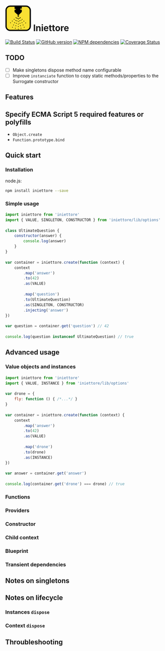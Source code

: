 # ![Iniettore](https://github.com/cesarenaldi/iniettore/raw/master/logo.png) Iniettore

[![Build Status](https://travis-ci.org/cesarenaldi/iniettore.svg?branch=master)](https://travis-ci.org/cesarenaldi/iniettore)
[![GitHub version](https://badge.fury.io/gh/cesarenaldi%2Finiettore.svg)](http://badge.fury.io/gh/cesarenaldi%2Finiettore)
[![NPM dependencies](https://david-dm.org/cesarenaldi/iniettore.svg)](https://david-dm.org/cesarenaldi/iniettore)
[![Coverage Status](https://img.shields.io/coveralls/cesarenaldi/iniettore.svg)](https://coveralls.io/r/cesarenaldi/iniettore?branch=master)

## TODO
- [ ] Make singletons dispose method name configurable
- [ ] Improve `instanciate` function to copy static methods/properties to the Surrogate constructor

## Features


## Specify ECMA Script 5 required features or polyfills
- `Object.create`
- `Function.prototype.bind`

## Quick start

### Installation

node.js:

```bash
npm install iniettore --save
```

### Simple usage
```javascript
import iniettore from 'iniettore'
import { VALUE, SINGLETON, CONSTRUCTOR } from 'iniettore/lib/options'

class UltimateQuestion {
	constructor(answer) {
		console.log(answer)
	}
}

var container = iniettore.create(function (context) {
	context
		.map('answer')
		.to(42)
		.as(VALUE)

		.map('question')
		.to(UltimateQuestion)
		.as(SINGLETON, CONSTRUCTOR)
		.injecting('answer')
})

var question = container.get('question') // 42

console.log(question instanceof UltimateQuestion) // true
```

## Advanced usage

### Value objects and instances
```javascript
import iniettore from 'iniettore'
import { VALUE, INSTANCE } from 'iniettore/lib/options'

var drone = {
	fly: function () { /*...*/ }
}

var container = iniettore.create(function (context) {
	context
		.map('answer')
		.to(42)
		.as(VALUE)

		.map('drone')
		.to(drone)
		.as(INSTANCE)
})

var answer = container.get('answer')

console.log(container.get('drone') === drone) // true
```
### Functions
### Providers
### Constructor
### Child context
### Blueprint
### Transient dependencies 

## Notes on singletons
## Notes on lifecycle
### Instances `dispose`
### Context `dispose`


## Throubleshooting
